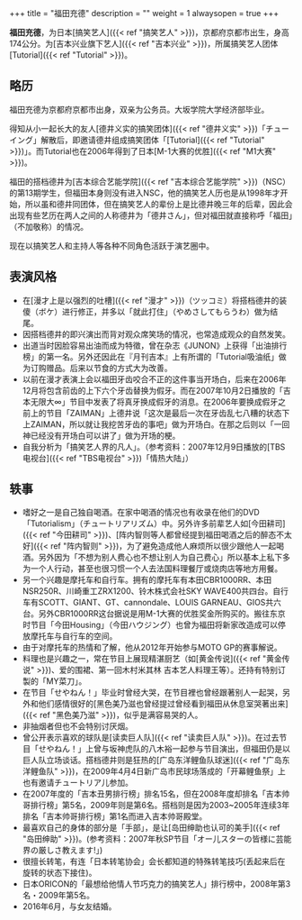 +++
title = "福田充德"
description = ""
weight = 1
alwaysopen = true
+++

**福田充德**，为日本[搞笑艺人]({{< ref "搞笑艺人" >}})，京都府京都市出生，身高174公分。为[吉本兴业旗下艺人]({{< ref "吉本兴业" >}})，所属搞笑艺人团体[Tutorial]({{< ref "Tutorial" >}})。


<!--more-->

略历
----

福田充德为京都府京都市出身，双亲为公务员。大坂学院大学经济部毕业。

得知从小一起长大的友人[德井义实的搞笑团体]({{< ref "德井义实" >}})「チューイング」解散后，即邀请德井组成搞笑团体「[Tutorial]({{< ref "Tutorial" >}})」。而Tutorial也在2006年得到了日本[M-1大赛的优胜]({{< ref "M1大赛" >}})。

福田的搭档德井为[吉本综合艺能学院]({{< ref "吉本综合艺能学院" >}})（NSC）的第13期学生，但福田本身则没有进入NSC，他的搞笑艺人历也是从1998年才开始，所以虽和德井同团体，但在搞笑艺人的辈份上是比德井晚三年的后辈，因此会出现有些艺历在两人之间的人称德井为「德井さん」，但对福田就直接称呼「福田」（不加敬称）的情况。

现在以搞笑艺人和主持人等各种不同角色活跃于演艺圈中。

表演风格
--------

-   在[漫才上是以强烈的吐槽]({{< ref "漫才" >}})（ツッコミ）将搭档德井的装傻（ボケ）进行修正，并多以「就此打住」（やめさしてもらうわ）做为结尾。
-   因搭档德井的即兴演出而背对观众席笑场的情况，也常造成观众的自然发笑。
-   出道当时因脸容易出油而成为特徵，曾在杂志《JUNON》上获得「出油排行榜」的第一名。另外还因此在『月刊吉本』上有所谓的「Tutorial吸油纸」做为订购赠品。后来以节食的方式大为改善。
-   以前在漫才表演上会以福田牙齿咬合不正的这件事当开场白，后来在2006年12月将包含前齿的上下六个牙齿替换为假牙。而在2007年10月2日播放的「吉本无限大∞」节目中发表了将真牙换成假牙的消息。在2006年要换成假牙之前上的节目「ZAIMAN」上德井说「这次是最后一次在牙齿乱七八糟的状态下上ZAIMAN，所以就让我挖苦牙齿的事吧」做为开场白。在那之后则以「一回神已经没有开场白可以讲了」做为开场的梗。
-   自我分析为「搞笑艺人界的凡人」。（参考资料：2007年12月9日播放的[TBS电视台]({{< ref "TBS电视台" >}})「情热大陆」）

轶事
----

-   嗜好之一是自己独自喝酒。在家中喝酒的情况也有收录在他们的DVD「Tutorialism」（チュートリアリズム）中。另外许多前辈艺人如[今田耕司]({{< ref "今田耕司" >}})、[阵内智则等人都曾经提到福田喝酒之后的醉态不太好]({{< ref "阵内智则" >}})，为了避免造成他人麻烦所以很少跟他人一起喝酒。另外因为「不想为别人费心也不想让别人为自己费心」所以基本上私下多为一个人行动，甚至也很习惯一个人去法国料理餐厅或烧肉店等地方用餐。
-   另一个兴趣是摩托车和自行车。拥有的摩托车有本田CBR1000RR、本田NSR250R、川崎重工ZRX1200、铃木株式会社SKY
    WAVE400共四台。自行车有SCOTT、GIANT、GT、cannondale、LOUIS
    GARNEAU、GIOS共六台。另外CBR1000RR这台据说是用M-1大赛的优胜奖金所购买的。搬往东京时节目「今田Housing」（今田ハウジング）也曾为福田将新家改造成可以停放摩托车与自行车的空间。
-   由于对摩托车的热情和了解，他从2012年开始参与MOTO GP的赛事解说。
-   料理也是兴趣之一，常在节目上展现精湛厨艺（如[黄金传说]({{< ref "黄金传说" >}})、爱的围裙、第一回木村米其林
    吉本艺人料理王等）。还持有特别订製的「MY菜刀」。
-   在节目「せやねん！」毕业时曾经大哭，在节目裡也曾经跟著别人一起哭，另外和他们感情很好的[黑色美乃滋也曾经提过曾经看到福田从休息室哭著出来]({{< ref "黑色美乃滋" >}})，似乎是满容易哭的人。
-   非抽烟者但也不会特别讨厌烟。
-   曾公开表示喜欢的球队是[读卖巨人队]({{< ref "读卖巨人队" >}})。在过去节目「せやねん！」上曾与坂神虎队的八木裕一起参与节目演出，但福田仍是以巨人队立场谈话。搭档德井则是狂热的[广岛东洋鲤鱼队球迷]({{< ref "广岛东洋鲤鱼队" >}})，在2009年4月4日新广岛市民球场落成的「开幕鲤鱼祭」上也有邀请チュートリア儿参加。
-   在2007年度的「吉本丑男排行榜」排名15名，但在2008年度却排名「吉本帅哥排行榜」第5名，2009年则是第6名。搭档则是因为2003\~2005年连续3年排名「吉本帅哥排行榜」第1名而进入吉本帅哥殿堂。
-   最喜欢自己的身体的部分是「手部」，是让[岛田绅助也认可的美手]({{< ref "岛田绅助" >}})。(参考资料：2007年秋SP节目「オー儿スターの皆様に芸能界の厳しさ教えます!」)
-   很擅长转笔，有连「日本转笔协会」会长都知道的特殊转笔技巧(丢起来后在旋转的状态下接住)。
-   日本ORICON的「最想给他情人节巧克力的搞笑艺人」排行榜中，2008年第3名・2009年第5名。
-   2016年6月，与女友结婚。

